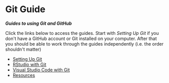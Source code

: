 # Git Guide
***Guides to using Git and GitHub***

Click the links below to access the guides. Start with _Setting Up Git_ if you don't have a GitHub account or Git installed on your computer. After that you should be able to work through the guides independently (i.e. the order shouldn't matter) 

- [Setting Up Git](setting-up.md)
- [RStudio with Git](rstudio.md)
- [Visual Studio Code with Git](vsc.md)
- [Resources](resources.md)